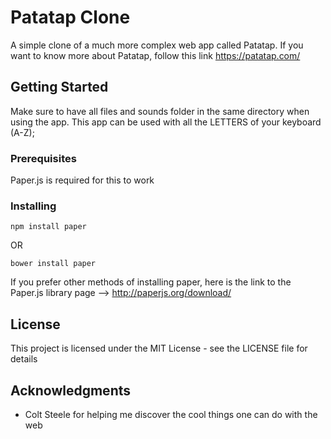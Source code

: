 # Patatap Clone

A simple clone of a much more complex web app called Patatap. If you want to know more about Patatap, follow this link https://patatap.com/

## Getting Started

Make sure to have all files and sounds folder in the same directory when using the app. 
This app can be used with all the LETTERS of your keyboard (A-Z);

### Prerequisites

Paper.js is required for this to work 

### Installing

```
npm install paper

```
OR 

```
bower install paper

```
If you prefer other methods of installing paper, here is the link to the Paper.js library page --> http://paperjs.org/download/


## License

This project is licensed under the MIT License - see the LICENSE file for details

## Acknowledgments

* Colt Steele for helping me discover the cool things one can do with the web


